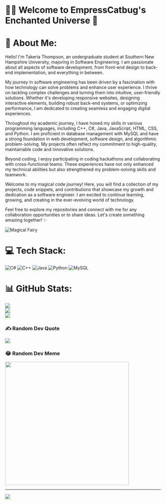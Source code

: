 # 🧚‍♀️ Welcome to EmpressCatbug's Enchanted Universe 🦋

# 💫 About Me:

Hello! I'm Takeria Thompson, an undergraduate student at Southern New Hampshire University, majoring in Software Engineering. I am passionate about all aspects of software development, from front-end design to back-end implementation, and everything in between.

My journey in software engineering has been driven by a fascination with how technology can solve problems and enhance user experience. I thrive on tackling complex challenges and turning them into intuitive, user-friendly solutions. Whether it's developing responsive websites, designing interactive elements, building robust back-end systems, or optimizing performance, I am dedicated to creating seamless and engaging digital experiences.

Throughout my academic journey, I have honed my skills in various programming languages, including C++, C#, Java, JavaScript, HTML, CSS, and Python. I am proficient in database management with MySQL and have a strong foundation in web development, software design, and algorithmic problem-solving. My projects often reflect my commitment to high-quality, maintainable code and innovative solutions.

Beyond coding, I enjoy participating in coding hackathons and collaborating with cross-functional teams. These experiences have not only enhanced my technical abilities but also strengthened my problem-solving skills and teamwork.

Welcome to my magical code journey! Here, you will find a collection of my projects, code snippets, and contributions that showcase my growth and dedication as a software engineer. I am excited to continue learning, growing, and creating in the ever-evolving world of technology.

Feel free to explore my repositories and connect with me for any collaboration opportunities or to share ideas. Let's create something amazing together! ✨

![Magical Fairy](https://gifdb.com/images/high/light-purple-glowing-fairy-aszlwhqm5rwphizd.gif)

# 💻 Tech Stack:
![C#](https://img.shields.io/badge/c%23-%23239120.svg?style=plastic&logo=csharp&logoColor=white) 
![C++](https://img.shields.io/badge/c++-%2300599C.svg?style=plastic&logo=c%2B%2B&logoColor=white) 
![Java](https://img.shields.io/badge/java-%23ED8B00.svg?style=plastic&logo=openjdk&logoColor=white) 
![Python](https://img.shields.io/badge/python-3670A0?style=plastic&logo=python&logoColor=ffdd54) 
![MySQL](https://img.shields.io/badge/mysql-%2300000f.svg?style=plastic&logo=mysql&logoColor=white)

# 📊 GitHub Stats:
![](https://github-readme-stats-sigma-five.vercel.app/api?username=EmpressCatbug&theme=midnight-purple&hide_border=false&include_all_commits=true&count_private=true)<br/>
![](https://github-readme-streak-stats.herokuapp.com/?user=EmpressCatbug&theme=midnight-purple&hide_border=false)<br/>
![](https://github-readme-stats.vercel.app/api/top-langs/?username=EmpressCatbug&theme=midnight-purple&hide_border=false&include_all_commits=true&count_private=true&layout=compact)

### ✍️ Random Dev Quote
![](https://quotes-github-readme.vercel.app/api?type=horizontal&theme=tokyonight)

### 😂 Random Dev Meme
<img src='https://randommeme-five.vercel.app/' style="height: 400px;"/>

---
[![](https://visitcount.itsvg.in/api?id=EmpressCatbug&label=Profile%20Views&color=11&icon=9&pretty=true)](https://visitcount.itsvg.in)

<!-- Proudly created with GPRM ( https://gprm.itsvg.in ) -->
